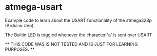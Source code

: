 # atmega-usart
 
Example code to learn about the USART functionality of the atmega328p (Arduino Uno).

The Builtin LED is toggled whenever the character 'a' is sent over USART


** THIS CODE WAS IS NOT TESTED AND IS JUST FOR LEARNING PURPOSES. **
